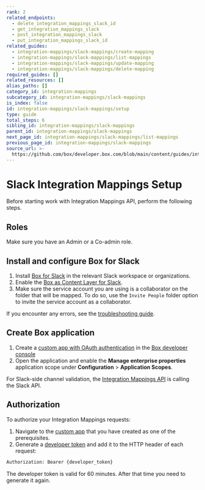 ```yaml
---
rank: 2
related_endpoints:
  - delete_integration_mappings_slack_id
  - get_integration_mappings_slack
  - post_integration_mappings_slack
  - put_integration_mappings_slack_id
related_guides:
  - integration-mappings/slack-mappings/create-mapping
  - integration-mappings/slack-mappings/list-mappings
  - integration-mappings/slack-mappings/update-mapping
  - integration-mappings/slack-mappings/delete-mapping
required_guides: []
related_resources: []
alias_paths: []
category_id: integration-mappings
subcategory_id: integration-mappings/slack-mappings
is_index: false
id: integration-mappings/slack-mappings/setup
type: guide
total_steps: 6
sibling_id: integration-mappings/slack-mappings
parent_id: integration-mappings/slack-mappings
next_page_id: integration-mappings/slack-mappings/list-mappings
previous_page_id: integration-mappings/slack-mappings
source_url: >-
  https://github.com/box/developer.box.com/blob/main/content/guides/integration-mappings/slack-mappings/setup.md
---
```

# Slack Integration Mappings Setup

Before starting work with Integration Mappings API, perform
the following steps.

## Roles

Make sure you have an Admin or a Co-admin role.

## Install and configure Box for Slack

1. Install [Box for Slack][1] in the relevant Slack workspace or
organizations.
2. Enable the [Box as Content Layer for Slack][2].
3. Make sure the service account you are using is
a collaborator on the folder that will be mapped.
To do so, use the `Invite People` folder
option to invite the service account as a collaborator.

If you encounter any errors, see the [troubleshooting guide][3].

## Create Box application

1. Create a [custom app with OAuth authentication][4]
in the [Box developer console][5]
2. Open the application and
enable the **Manage enterprise properties** application
scope under **Configuration** > **Application Scopes**. 

<Message info>

For Slack-side channel validation, the [Integration Mappings API][6]
is calling the Slack API.

</Message>

## Authorization

To authorize your Integration Mappings requests:

1. Navigate to the [custom app][7] that you
have created as one of the prerequisites.
2. Generate a [developer token][8] and add it to
the HTTP header of each request: 

```bash
Authorization: Bearer {developer_token}
```

<Message info>

The developer token is valid for 60 minutes. After that time you need
to generate it again.

</Message>

[1]: https://support.box.com/hc/en-us/articles/360044195313-Installing-and-Using-the-Box-for-Slack-Integration
[2]: https://support.box.com/hc/en-us/articles/4415585987859-Box-as-the-Content-Layer-for-Slack
[3]: g://integration-mappings/slack-mappings/troubleshooting
[4]: g://authentication/oauth2/oauth2-setup
[5]: https://app.box.com/developers/console
[6]: e://get-integration-mappings-slack
[7]: g://applications/app-types/custom-apps
[8]: g://authentication/tokens/developer-tokens
